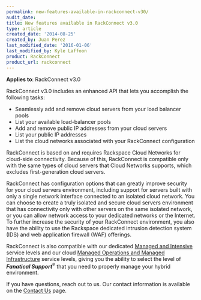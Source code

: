 ```yaml
---
permalink: new-features-available-in-rackconnect-v30/
audit_date:
title: New features available in RackConnect v3.0
type: article
created_date: '2014-08-25'
created_by: Juan Perez
last_modified_date: '2016-01-06'
last_modified_by: Kyle Laffoon
product: RackConnect
product_url: rackconnect
---
```


**Applies to**: RackConnect v3.0

RackConnect v3.0 includes an enhanced API that lets you accomplish the
following tasks:

-   Seamlessly add and remove cloud servers from your load balancer
    pools
-   List your available load-balancer pools
-   Add and remove public IP addresses from your cloud servers
-   List your public IP addresses
-   List the cloud networks associated with your RackConnect
    configuration

RackConnect is based on and requires Rackspace Cloud Networks for
cloud-side connectivity. Because of this, RackConnect is compatible only
with the same types of cloud servers that Cloud Networks supports, which
excludes first-generation cloud servers.

RackConnect has configuration options that can greatly improve security
for your cloud servers environment, including support for servers built
with only a single network interface connected to an isolated cloud
network. You can choose to create a truly isolated and secure cloud
servers environment that has connectivity only with other servers on the
same isolated network, or you can allow network access to your dedicated
networks or the Internet. To further increase the security of your
RackConnect environment, you also have the ability to use the Rackspace
dedicated intrusion detection system (IDS) and web application firewall
(WAF) offerings.

RackConnect is also compatible with our dedicated [Managed and
Intensive](http://www.rackspace.com/dedicated-servers/service-levels) service
levels and our cloud [Managed Operations and Managed
Infrastructure](http://www.rackspace.com/cloud/compare-service-levels) service levels,
giving you the ability to select the level of ***Fanatical Support***<sup>&reg;</sup> that
you need to properly manage your hybrid environment.

If you have questions, reach out to us. Our contact information
is available on the [Contact Us](/how-to/support) page.
